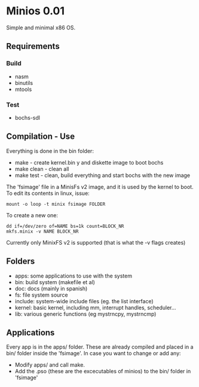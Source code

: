 # Minios 0.01

Simple and minimal x86 OS.

## Requirements

### Build

* nasm
* binutils
* mtools

### Test

* bochs-sdl

## Compilation - Use

Everything is done in the bin folder:

* make - create kernel.bin y and diskette image to boot bochs
* make clean - clean all
* make test - clean, build everything and start bochs with the new image

The 'fsimage' file in a MinisFs v2 image, and it is used by the kernel to boot.
To edit its contents in linux, issue:

    mount -o loop -t minix fsimage FOLDER

To create a new one:

    dd if=/dev/zero of=NAME bs=1k count=BLOCK_NR
    mkfs.minix -v NAME BLOCK_NR

Currently only MinixFS v2 is supported (that is what the -v flags creates)

## Folders

* apps: some applications to use with the system
* bin: build system (makefile et al)
* doc: docs (mainly in spanish)
* fs: file system source
* include: system-wide include files (eg. the list interface)
* kernel: basic kernel, including mm, interrupt handles, scheduler...
* lib: various generic functions (eg mystrncpy, mystrncmp)

## Applications

Every app is in the apps/ folder. These are already compiled and placed in a
bin/ folder inside the 'fsimage'. In case you want to change or add any:

* Modify apps/ and call make.
* Add the .pso (these are the excecutables of minios) to the bin/ folder in 'fsimage'
